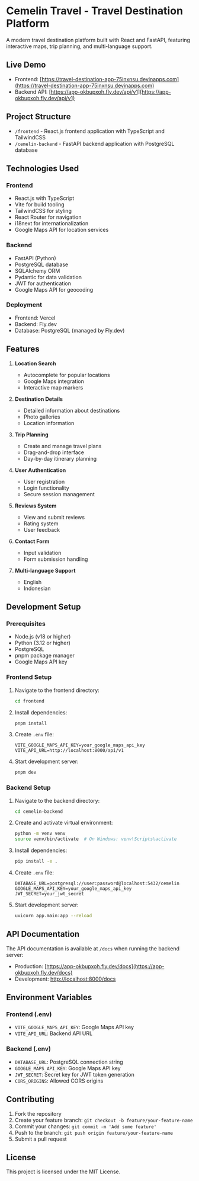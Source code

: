# Cemelin Travel - Travel Destination Platform

A modern travel destination platform built with React and FastAPI, featuring interactive maps, trip planning, and multi-language support.

## Live Demo

- Frontend: [https://travel-destination-app-75inxnsu.devinapps.com](https://travel-destination-app-75inxnsu.devinapps.com)
- Backend API: [https://app-okbupxoh.fly.dev/api/v1](https://app-okbupxoh.fly.dev/api/v1)

## Project Structure
- `/frontend` - React.js frontend application with TypeScript and TailwindCSS
- `/cemelin-backend` - FastAPI backend application with PostgreSQL database

## Technologies Used

### Frontend
- React.js with TypeScript
- Vite for build tooling
- TailwindCSS for styling
- React Router for navigation
- i18next for internationalization
- Google Maps API for location services

### Backend
- FastAPI (Python)
- PostgreSQL database
- SQLAlchemy ORM
- Pydantic for data validation
- JWT for authentication
- Google Maps API for geocoding

### Deployment
- Frontend: Vercel
- Backend: Fly.dev
- Database: PostgreSQL (managed by Fly.dev)

## Features

1. **Location Search**
   - Autocomplete for popular locations
   - Google Maps integration
   - Interactive map markers

2. **Destination Details**
   - Detailed information about destinations
   - Photo galleries
   - Location information

3. **Trip Planning**
   - Create and manage travel plans
   - Drag-and-drop interface
   - Day-by-day itinerary planning

4. **User Authentication**
   - User registration
   - Login functionality
   - Secure session management

5. **Reviews System**
   - View and submit reviews
   - Rating system
   - User feedback

6. **Contact Form**
   - Input validation
   - Form submission handling

7. **Multi-language Support**
   - English
   - Indonesian

## Development Setup

### Prerequisites
- Node.js (v18 or higher)
- Python (3.12 or higher)
- PostgreSQL
- pnpm package manager
- Google Maps API key

### Frontend Setup
1. Navigate to the frontend directory:
   ```bash
   cd frontend
   ```

2. Install dependencies:
   ```bash
   pnpm install
   ```

3. Create `.env` file:
   ```
   VITE_GOOGLE_MAPS_API_KEY=your_google_maps_api_key
   VITE_API_URL=http://localhost:8000/api/v1
   ```

4. Start development server:
   ```bash
   pnpm dev
   ```

### Backend Setup
1. Navigate to the backend directory:
   ```bash
   cd cemelin-backend
   ```

2. Create and activate virtual environment:
   ```bash
   python -m venv venv
   source venv/bin/activate  # On Windows: venv\Scripts\activate
   ```

3. Install dependencies:
   ```bash
   pip install -e .
   ```

4. Create `.env` file:
   ```
   DATABASE_URL=postgresql://user:password@localhost:5432/cemelin
   GOOGLE_MAPS_API_KEY=your_google_maps_api_key
   JWT_SECRET=your_jwt_secret
   ```

5. Start development server:
   ```bash
   uvicorn app.main:app --reload
   ```

## API Documentation

The API documentation is available at `/docs` when running the backend server:
- Production: [https://app-okbupxoh.fly.dev/docs](https://app-okbupxoh.fly.dev/docs)
- Development: [http://localhost:8000/docs](http://localhost:8000/docs)

## Environment Variables

### Frontend (.env)
- `VITE_GOOGLE_MAPS_API_KEY`: Google Maps API key
- `VITE_API_URL`: Backend API URL

### Backend (.env)
- `DATABASE_URL`: PostgreSQL connection string
- `GOOGLE_MAPS_API_KEY`: Google Maps API key
- `JWT_SECRET`: Secret key for JWT token generation
- `CORS_ORIGINS`: Allowed CORS origins

## Contributing

1. Fork the repository
2. Create your feature branch: `git checkout -b feature/your-feature-name`
3. Commit your changes: `git commit -m 'Add some feature'`
4. Push to the branch: `git push origin feature/your-feature-name`
5. Submit a pull request

## License

This project is licensed under the MIT License.
